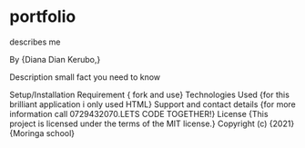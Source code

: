 # portfolio
describes me 

By {Diana Dian Kerubo,}

Description
small fact you need to know

Setup/Installation Requirement
{ fork and use}
Technologies Used
{for this brilliant application i only used HTML}
Support and contact details
{for more information call 0729432070.LETS CODE TOGETHER!}
License
{This project is licensed under the terms of the MIT license.} Copyright (c) {2021} {Moringa school}